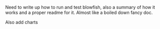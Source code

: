 Need to write up how to run and test blowfish, also a summary of how it works and a proper readme for it. Almost like a boiled down fancy doc.

Also add charts